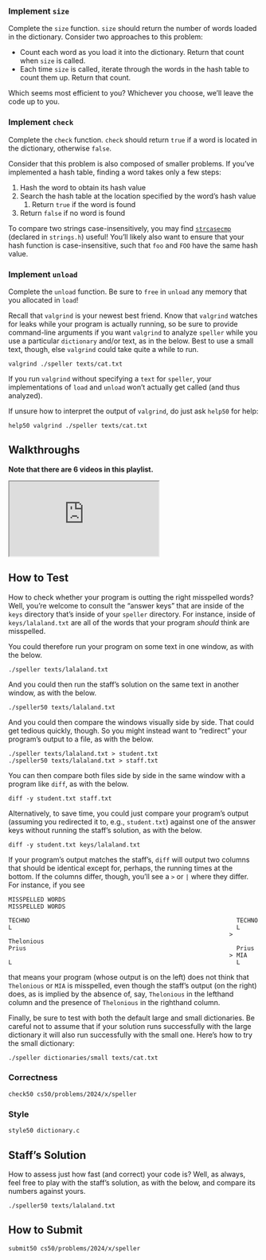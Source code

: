 ### Implement `size`

Complete the `size` function. `size` should return the number of words loaded in the dictionary. Consider two approaches to this problem:

- Count each word as you load it into the dictionary. Return that count when `size` is called.
- Each time `size` is called, iterate through the words in the hash table to count them up. Return that count.

Which seems most efficient to you? Whichever you choose, we’ll leave the code up to you.

### Implement `check`

Complete the `check` function. `check` should return `true` if a word is located in the dictionary, otherwise `false`.

Consider that this problem is also composed of smaller problems. If you’ve implemented a hash table, finding a word takes only a few steps:

1.  Hash the word to obtain its hash value
2.  Search the hash table at the location specified by the word’s hash value
    1.  Return `true` if the word is found
3.  Return `false` if no word is found

To compare two strings case-insensitively, you may find [`strcasecmp`](https://man.cs50.io/3/strcasecmp) (declared in `strings.h`) useful! You’ll likely also want to ensure that your hash function is case-insensitive, such that `foo` and `FOO` have the same hash value.

### Implement `unload`

Complete the `unload` function. Be sure to `free` in `unload` any memory that you allocated in `load`!

Recall that `valgrind` is your newest best friend. Know that `valgrind` watches for leaks while your program is actually running, so be sure to provide command-line arguments if you want `valgrind` to analyze `speller` while you use a particular `dictionary` and/or text, as in the below. Best to use a small text, though, else `valgrind` could take quite a while to run.

    valgrind ./speller texts/cat.txt

If you run `valgrind` without specifying a `text` for `speller`, your implementations of `load` and `unload` won’t actually get called (and thus analyzed).

If unsure how to interpret the output of `valgrind`, do just ask `help50` for help:

    help50 valgrind ./speller texts/cat.txt

## Walkthroughs

<div class="alert alert-danger" data-alert="danger" role="alert"><p><strong>Note that there are 6 videos in this playlist.</strong></p></div>

<div class="ratio ratio-16x9" data-video=""><iframe allow="accelerometer; autoplay; encrypted-media; gyroscope; picture-in-picture" allowfullscreen="" class="border" data-video="" src="https://www.youtube.com/embed/_z57x5PGF4w?modestbranding=0&amp;rel=0&amp;showinfo=1&amp;list=PLhQjrBD2T382T4b6jjwX_qbU23E_Unwcz"></iframe></div>

## How to Test

How to check whether your program is outting the right misspelled words? Well, you’re welcome to consult the “answer keys” that are inside of the `keys` directory that’s inside of your `speller` directory. For instance, inside of `keys/lalaland.txt` are all of the words that your program _should_ think are misspelled.

You could therefore run your program on some text in one window, as with the below.

    ./speller texts/lalaland.txt

And you could then run the staff’s solution on the same text in another window, as with the below.

    ./speller50 texts/lalaland.txt

And you could then compare the windows visually side by side. That could get tedious quickly, though. So you might instead want to “redirect” your program’s output to a file, as with the below.

    ./speller texts/lalaland.txt > student.txt
    ./speller50 texts/lalaland.txt > staff.txt

You can then compare both files side by side in the same window with a program like `diff`, as with the below.

    diff -y student.txt staff.txt

Alternatively, to save time, you could just compare your program’s output (assuming you redirected it to, e.g., `student.txt`) against one of the answer keys without running the staff’s solution, as with the below.

    diff -y student.txt keys/lalaland.txt

If your program’s output matches the staff’s, `diff` will output two columns that should be identical except for, perhaps, the running times at the bottom. If the columns differ, though, you’ll see a `>` or `|` where they differ. For instance, if you see

    MISSPELLED WORDS                                                MISSPELLED WORDS

    TECHNO                                                          TECHNO
    L                                                               L
                                                                  > Thelonious
    Prius                                                           Prius
                                                                  > MIA
    L                                                               L

that means your program (whose output is on the left) does not think that `Thelonious` or `MIA` is misspelled, even though the staff’s output (on the right) does, as is implied by the absence of, say, `Thelonious` in the lefthand column and the presence of `Thelonious` in the righthand column.

Finally, be sure to test with both the default large and small dictionaries. Be careful not to assume that if your solution runs successfully with the large dictionary it will also run successfully with the small one. Here’s how to try the small dictionary:

    ./speller dictionaries/small texts/cat.txt

### Correctness

    check50 cs50/problems/2024/x/speller

### Style

    style50 dictionary.c

## Staff’s Solution

How to assess just how fast (and correct) your code is? Well, as always, feel free to play with the staff’s solution, as with the below, and compare its numbers against yours.

    ./speller50 texts/lalaland.txt

## How to Submit

    submit50 cs50/problems/2024/x/speller
